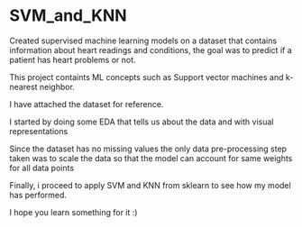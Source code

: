 # SVM_and_KNN
Created supervised machine learning models on a dataset that contains information about heart readings and conditions, the goal was to predict if a patient has heart problems or not. 


This project containts ML concepts such as Support vector machines and k-nearest neighbor. 

I have attached the dataset for reference. 

I started by doing some EDA that tells us about the data and with visual representations 

Since the dataset has no missing values the only data pre-processing step taken was to scale the data so that the model can account for same weights for all data points

Finally, i proceed to apply SVM and KNN from sklearn to see how my model has performed.


I hope you learn something for it :) 
